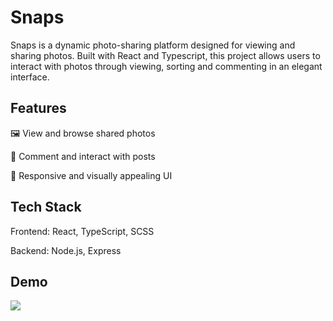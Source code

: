 # Snaps

Snaps is a dynamic photo-sharing platform designed for viewing and sharing photos. Built with React and Typescript, this project allows users to interact with photos through viewing, sorting and commenting in an elegant interface.

## Features

🖼️ View and browse shared photos

💬 Comment and interact with posts

🎨 Responsive and visually appealing UI

## Tech Stack

Frontend: React, TypeScript, SCSS

Backend: Node.js, Express

## Demo

![](snaps-responsive-demo.gif)
